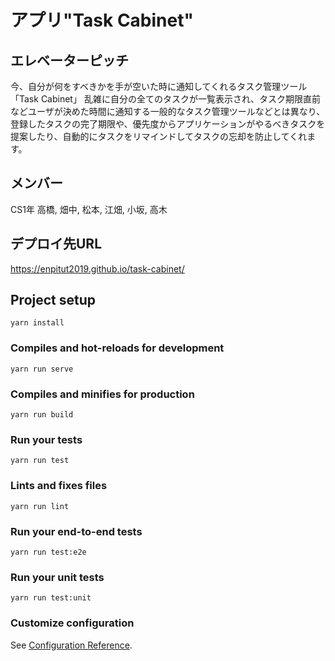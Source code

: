 # アプリ"Task Cabinet"

## エレベーターピッチ
今、自分が何をすべきかを手が空いた時に通知してくれるタスク管理ツール「Task Cabinet」
乱雑に自分の全てのタスクが一覧表示され、タスク期限直前などユーザが決めた時間に通知する一般的なタスク管理ツールなどとは異なり、
登録したタスクの完了期限や、優先度からアプリケーションがやるべきタスクを提案したり、自動的にタスクをリマインドしてタスクの忘却を防止してくれます。

## メンバー
CS1年
高橋, 畑中, 松本, 江畑, 小坂, 高木

## デプロイ先URL
https://enpitut2019.github.io/task-cabinet/

## Project setup
```
yarn install
```

### Compiles and hot-reloads for development
```
yarn run serve
```

### Compiles and minifies for production
```
yarn run build
```

### Run your tests
```
yarn run test
```

### Lints and fixes files
```
yarn run lint
```

### Run your end-to-end tests
```
yarn run test:e2e
```

### Run your unit tests
```
yarn run test:unit
```

### Customize configuration
See [Configuration Reference](https://cli.vuejs.org/config/).
